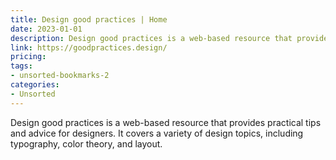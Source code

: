 ```yaml
---
title: Design good practices | Home
date: 2023-01-01
description: Design good practices is a web-based resource that provides practical tips and advice for designers. It covers a variety of design topics, including typography, color theory, and layout.
link: https://goodpractices.design/
pricing: 
tags: 
- unsorted-bookmarks-2 
categories: 
- Unsorted 
---
```


Design good practices is a web-based resource that provides practical tips and advice for designers. It covers a variety of design topics, including typography, color theory, and layout.